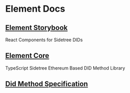 # Element Docs

## [Element Storybook](./storybook)

React Components for Sidetree DIDs

## [Element Core](./element-core)

TypeScript Sidetree Ethereum Based DID Method Library

## [Did Method Specification](./did-method-spec)
